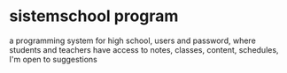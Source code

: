 # sistemschool program

a programming system for high school, users and password, where students and teachers have access to notes, classes, content, schedules,
I'm open to suggestions

